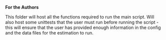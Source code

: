 **For the Authors**

This folder will host all the functions required to run the main script. Will also host some unittests that the user must run before running the script - this will ensure that the user has provided enough information in the config and the data files for the estimation to run.
